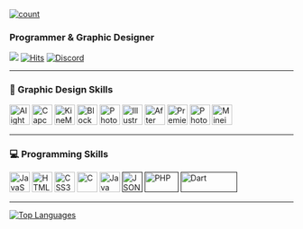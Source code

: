 <a href="#">
    <img alt="count" src="https://github.com/SolightzZ/SolightzZ/blob/main/7_C7178FE.gif"/>
</a>

### Programmer & Graphic Designer
![](https://komarev.com/ghpvc/?username=SolightzZ&label=PROFILE+VIEWS)
[![Hits](https://hits.seeyoufarm.com/api/count/incr/badge.svg?url=https%3A%2F%2Fgithub.com%2FSolightzZ%2FProject_UHC_RUN&count_bg=%2369D01A&title_bg=%23555555&icon=ello.svg&icon_color=%23E7E7E7&title=hits&edge_flat=false)](https://hits.seeyoufarm.com)
[![Discord](https://badgen.net/discord/members/gtqfbmvTJK?icon=discord&label=Discord&list=what)](https://discord.gg/gtqfbmvTJK)

---

### 🎨 Graphic Design Skills
<p>
    <a href="#" target="_blank" rel="noreferrer"><img src="https://play-lh.googleusercontent.com/OU0BlP8C9-V7ECl2crma7B48nzDbK7liSLjn0j_fpTlyWG6qyEE-mw_KFZ9aOXF0a3w=w240-h480-rw" width="36" height="36" alt="Alight Motion" /></a>
    <a href="www.capcut.com" target="_blank" rel="noreferrer"><img src="https://lf16-web-buz.capcut.com/obj/capcut-web-buz-sg/ies/lvweb_os_monorepo/platformSSR/d6b9a2694351b831-264.png" width="36" height="36" alt="Capcut" /></a>
    <a href="https://play.google.com/store/apps/details?id=com.nexstreaming.app.kinemasterfree&hl=th" target="_blank" rel="noreferrer"><img src="https://play-lh.googleusercontent.com/Jaw57u6LQJNeqKfjJER9MM5On66ZXopBk3rrShag1BBZrX6cZdxxIMGf8nYA_Av0meA=s48-rw" width="36" height="36" alt="KineMaster" /></a>
    <a href="https://www.blockbench.net/" target="_blank" rel="noreferrer"><img src="https://github.com/JannisX11/blockbench/blob/master/icon.png" width="36" height="36" alt="Blockbench" /></a>
    <a href="https://www.adobe.com/uk/products/photoshop.html" target="_blank" rel="noreferrer"><img src="https://www.adobe.com/cc-shared/assets/img/product-icons/svg/photoshop.svg" width="36" height="36" alt="Photoshop" /></a>
    <a href="https://www.adobe.com/uk/products/illustrator.html" target="_blank" rel="noreferrer"><img src="https://www.adobe.com/cc-shared/assets/img/product-icons/svg/illustrator.svg" width="36" height="36" alt="Illustrator" /></a>
    <a href="https://www.adobe.com/uk/products/aftereffects.html" target="_blank" rel="noreferrer"><img src="https://www.adobe.com/cc-shared/assets/img/product-icons/svg/after-effects.svg" width="36" height="36" alt="After Effects" /></a>
    <a href="https://www.adobe.com/uk/products/premiere.html" target="_blank" rel="noreferrer"><img src="https://www.adobe.com/cc-shared/assets/img/product-icons/svg/premiere-pro.svg" width="36" height="36" alt="Premiere Pro" /></a>
    <a href="https://www.photopea.com/" target="_blank" rel="noreferrer"><img src="https://styles.redditmedia.com/t5_3gshh/styles/communityIcon_8jb0t9ym80q31.png" width="36" height="36" alt="Photopea" /></a>
    <a href="https://www.mineimator.com/" target="_blank" rel="noreferrer"><img src="https://pbs.twimg.com/profile_images/1429934230776262657/1xRY_OFK_400x400.jpg" width="36" height="36" alt="Mineimator" /></a>
</p>

---

### 💻 Programming Skills
<p align="left">
    <a href="https://developer.mozilla.org/en-US/docs/Web/JavaScript" target="_blank" rel="noreferrer"><img src="https://raw.githubusercontent.com/danielcranney/readme-generator/main/public/icons/skills/javascript-colored.svg" width="36" height="36" alt="JavaScript" /></a>
    <a href="https://developer.mozilla.org/en-US/docs/Glossary/HTML5" target="_blank" rel="noreferrer"><img src="https://raw.githubusercontent.com/danielcranney/readme-generator/main/public/icons/skills/html5-colored.svg" width="36" height="36" alt="HTML5" /></a>
    <a href="https://www.w3.org/TR/CSS/#css" target="_blank" rel="noreferrer"><img src="https://raw.githubusercontent.com/danielcranney/readme-generator/main/public/icons/skills/css3-colored.svg" width="36" height="36" alt="CSS3" /></a>
    <a href="https://docs.microsoft.com/en-us/cpp/?view=msvc-170" target="_blank" rel="noreferrer"><img src="https://raw.githubusercontent.com/danielcranney/readme-generator/main/public/icons/skills/c-colored.svg" width="36" height="36" alt="C" /></a>
    <a href="https://www.oracle.com/java/" target="_blank" rel="noreferrer"><img src="https://raw.githubusercontent.com/danielcranney/readme-generator/main/public/icons/skills/java-colored.svg" width="36" height="36" alt="Java" /></a>
    <a href="" target="_blank" rel="noreferrer"><img src="https://upload.wikimedia.org/wikipedia/commons/c/c9/JSON_vector_logo.svg" width="36" height="36" alt="JSON" /></a>
    <a href="" target="_blank" rel="noreferrer"><img src="https://upload.wikimedia.org/wikipedia/commons/thumb/2/27/PHP-logo.svg/182px-PHP-logo.svg.png" width="60" height="36" alt="PHP" /></a>
    <a href="" target="_blank" rel="noreferrer"><img src="https://upload.wikimedia.org/wikipedia/commons/f/fe/Dart_programming_language_logo.svg" width="100" height="36" alt="Dart" /></a>
</p>

---

<p>
    <a href="https://github.com/SolightzZ">
        <img src="https://github-readme-stats.vercel.app/api/top-langs/?username=SolightzZ&langs_count=10&title_color=a855f7&text_color=a855f7&icon_color=a855f7&bg_color=181824&hide_border=true&locale=en&custom_title=Top%20Languages" alt="Top Languages" />
    </a>
</p>
